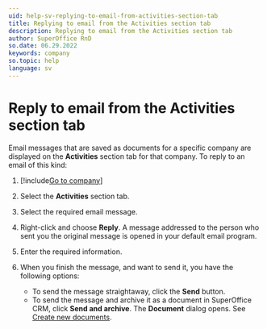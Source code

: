 ```yaml
---
uid: help-sv-replying-to-email-from-activities-section-tab
title: Replying to email from the Activities section tab
description: Replying to email from the Activities section tab
author: SuperOffice RnD
so.date: 06.29.2022
keywords: company
so.topic: help
language: sv
---
```


# Reply to email from the Activities section tab

Email messages that are saved as documents for a specific company are displayed on the **Activities** section tab for that company. To reply to an email of this kind:

1. [!include[Go to company](../includes/goto-company.md)]

1. Select the **Activities** section tab.

1. Select the required email message.

1. Right-click and choose **Reply**. A message addressed to the person who sent you the original message is opened in your default email program.

1. Enter the required information.

1. When you finish the message, and want to send it, you have the following options:
    * To send the message straightaway, click the **Send** button.
    * To send the message and archive it as a document in SuperOffice CRM, click **Send and archive**. The **Document** dialog opens. See [Create new documents][1].

<!-- Referenced links -->
[1]: ../../document/learn/create.md

<!-- Referenced images -->

